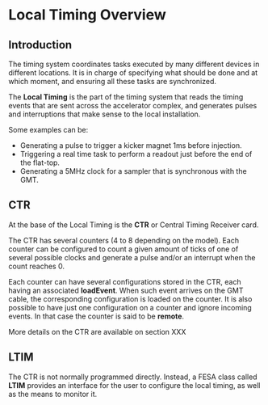# Local Timing Overview

## Introduction

The timing system coordinates tasks executed by many different devices in different locations. It is in charge of specifying what should be done and at which moment, and ensuring all these tasks are synchronized.

The **Local Timing** is the part of the timing system that reads the timing events that are sent across the accelerator complex, and generates pulses and interruptions that make sense to the local installation.

Some examples can be:

* Generating a pulse to trigger a kicker magnet 1ms before injection.
* Triggering a real time task to perform a readout just before the end of the flat-top.
* Generating a 5MHz clock for a sampler that is synchronous with the GMT.

## CTR

At the base of the Local Timing is the **CTR** or Central Timing Receiver card.

The CTR has several counters (4 to 8 depending on the model). Each counter can be configured to count a given amount of ticks of one of several possible clocks and generate a pulse and/or an interrupt when the count reaches 0.

Each counter can have several configurations stored in the CTR, each having an associated **loadEvent**. When such event arrives on the GMT cable, the corresponding configuration is loaded on the counter. It is also possible to have just one configuration on a counter and ignore incoming events. In that case the counter is said to be **remote**.

More details on the CTR are available on section XXX

## LTIM

The CTR is not normally programmed directly. Instead, a FESA class called **LTIM** provides an interface for the user to configure the local timing, as well as the means to monitor it.

<links go here>
